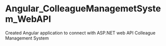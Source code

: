 # Angular_ColleagueManagemetSystem_WebAPI
Created Angular application to connect with ASP.NET web API Colleague Management System

